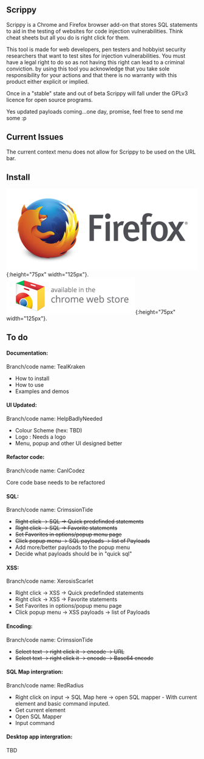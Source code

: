 ## Scrippy
Scrippy is a Chrome and Firefox browser add-on that stores SQL statements to aid in the testing of websites for code injection vulnerabilities. Think cheat sheets but all you do is right click for them.  

This tool is made for web developers, pen testers and hobbyist security researchers that want to test sites for injection vulnerabilities. You must have a legal right to do so as not having this right can lead to a criminal conviction. by using this tool you acknowledge that you take sole responsibility for your actions and that there is no warranty with this product either explicit or implied. 

Once in a "stable" state and out of beta Scrippy will fall under the GPLv3 licence for open source programs.

Yes updated payloads coming...one day, promise, feel free to send me some :p

## Current Issues
The current context menu does not allow for Scrippy to be used on the URL bar.

## Install

![firefox](firefoxlogo.png){:height="75px" width="125px"}.
![firefox](chromelogo.png){:height="75px" width="125px"}.


## To do

#### Documentation:
Branch/code name: TealKraken

*   How to install
*   How to use
*   Examples and demos

#### UI Updated:
Branch/code name: HelpBadlyNeeded

*   Colour Scheme (hex: TBD)
*   Logo : Needs a logo
*   Menu, popup and other UI designed better

#### Refactor code:
Branch/code name: CanICodez

Core code base needs to be refactored 

#### SQL:
Branch/code name: CrimssionTide

*   ~~Right click -> SQL -> Quick predefinded statements~~ 
*   ~~Right click -> SQL -> Favorite statements~~ 
*   ~~Set Favorites in options/popup menu page~~
*   ~~Click popup menu -> SQL payloads -> list of Payloads~~ 
*   Add more/better payloads to the popup menu
*    Decide what payloads should be in "quick sql" 


#### XSS:
Branch/code name: XerosisScarlet

*   Right click -> XSS -> Quick predefinded statements
*    Right click -> XSS -> Favorite statements
*    Set Favorites in options/popup menu page
*    Click popup menu -> XSS payloads -> list of Payloads

#### Encoding:
Branch/code name: CrimssionTide

*   ~~Select text -> right click it -> encode -> URL~~
*   ~~Select text -> right click it -> encode -> Base64 encode~~

#### SQL Map intergration:
Branch/code name: RedRadius

*    Right click on input -> SQL Map here -> open SQL mapper - With current element and basic command inputed.
*    Get current element 
*    Open SQL Mapper
*    Input command         


#### Desktop app intergration:
TBD

